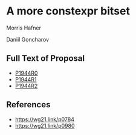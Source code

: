 # A more constexpr bitset

Morris Hafner

Daniil Goncharov

## Full Text of Proposal

* [P1944R0](P1944R0.pdf)
* [P1944R1](P1944R1.pdf)
* [P1944R2](P1944R2.pdf)

## References

* <https://wg21.link/p0784>
* <https://wg21.link/p0980>
